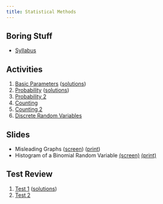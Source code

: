 ```yaml
---
title: Statistical Methods
---
```


## Boring Stuff

* [Syllabus](/pdf/classes/stat/stat-syllabus.pdf)

## Activities

1. [Basic Parameters](/pdf/classes/stat/stat-a01-basic-parameters.pdf) ([solutions](/pdf/classes/stat/stat-soln-a01-basic-parameters.pdf))
2. [Probability](/pdf/classes/stat/stat-a02-probability.pdf) ([solutions](/pdf/classes/stat/stat-soln-a02-probability.pdf))
3. [Probability 2](/pdf/classes/stat/stat-a03-probability-2.pdf)
4. [Counting](/pdf/classes/stat/stat-a04-counting.pdf)
5. [Counting 2](/pdf/classes/stat/stat-a05-counting-2.pdf)
6. [Discrete Random Variables](/pdf/classes/stat/stat-a06-discrete-random-variables.pdf)


## Slides

* Misleading Graphs ([screen](/pdf/classes/stat/stat-s-misleading-graphs.pdf)) ([print](/pdf/classes/stat/stat-print-s-misleading-graphs.pdf))
* Histogram of a Binomial Random Variable [(screen)](/pdf/classes/stat/stat-s-binomial-rv.pdf) [(print)](/pdf/classes/stat/stat-print-s-binomial-rv.pdf)


## Test Review

1. [Test 1](/pdf/classes/stat/stat-r1-parameters-and-probability.pdf) ([solutions](/pdf/classes/stat/stat-soln-r1-parameters-and-probability.pdf))
2. [Test 2](/pdf/classes/stat/stat-r2-counting.pdf)

<!-- 

## Practice Problems

* Test 1
    * 2.2 #19, 20
    * 2.3 #9, 10, 19
    * 4.2 #28, 31, 35, 37, 40
* Test 2
    * 4.4 #13, 15
    * 4.6 #15, 33, 35
    * 5.3 #43
    * 5.4 #5, 11a, 18


## Activities

3. [Counting](/pdf/classes/stat/stat-a03-counting.pdf)
4. [Discrete Random Variables](/pdf/classes/stat/stat-a04-discrete-random-variables.pdf)
5. [Discrete Random Variables II](/pdf/classes/stat/stat-a05-discrete-random-variables-ii.pdf)
6. [Normal Random Variables](/pdf/classes/stat/stat-a06-normal-random-variables.pdf)
7. [Sampling Distributions](/pdf/classes/stat/stat-a07-sampling-distributions.pdf)


* [Test 2](/pdf/classes/stat/stat-r2-counting-and-drvs.pdf)
* [Test 3](/pdf/classes/stat/stat-r3-continuous-rvs.pdf)


## Other Stuff

* [Z-Score Table](/pdf/classes/stat/stat-z-score-table.pdf)

-->
